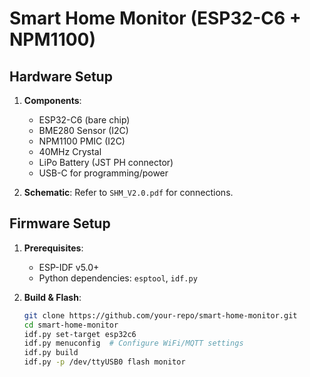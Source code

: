 # Smart Home Monitor (ESP32-C6 + NPM1100)

## Hardware Setup
1. **Components**:
   - ESP32-C6 (bare chip)
   - BME280 Sensor (I2C)
   - NPM1100 PMIC (I2C)
   - 40MHz Crystal
   - LiPo Battery (JST PH connector)
   - USB-C for programming/power

2. **Schematic**: Refer to `SHM_V2.0.pdf` for connections.

## Firmware Setup
1. **Prerequisites**:
   - ESP-IDF v5.0+
   - Python dependencies: `esptool`, `idf.py`

2. **Build & Flash**:
   ```bash
   git clone https://github.com/your-repo/smart-home-monitor.git
   cd smart-home-monitor
   idf.py set-target esp32c6
   idf.py menuconfig  # Configure WiFi/MQTT settings
   idf.py build
   idf.py -p /dev/ttyUSB0 flash monitor
